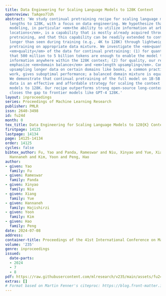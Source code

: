 ```yaml
---
title: Data Engineering for Scaling Language Models to 128K Context
openreview: TaAqeo7lUh
abstract: 'We study continual pretraining recipe for scaling language models’ context
  lengths to 128K, with a focus on data engineering. We hypothesize that long context
  modeling, in particular <em>the ability to utilize information at arbitrary input
  locations</em>, is a capability that is mostly already acquired through large-scale
  pretraining, and that this capability can be readily extended to contexts substantially
  longer than seen during training (e.g., 4K to 128K) through lightweight continual
  pretraining on appropriate data mixture. We investigate the <em>quantity</em> and
  <em>quality</em> of the data for continual pretraining: (1) for quantity, we show
  that 500 million to 5 billion tokens are enough to enable the model to retrieve
  information anywhere within the 128K context; (2) for quality, our results equally
  emphasize <em>domain balance</em> and <em>length upsampling</em>. Concretely, naïvely
  upsampling longer data on certain domains like books, a common practice of existing
  work, gives suboptimal performance; a balanced domain mixture is equally important.
  We demonstrate that continual pretraining of the full model on 1B-5B tokens of such
  data is an effective and affordable strategy for scaling the context length of language
  models to 128K. Our recipe outperforms strong open-source long-context models and
  closes the gap to frontier models like GPT-4 128K.'
layout: inproceedings
series: Proceedings of Machine Learning Research
publisher: PMLR
issn: 2640-3498
id: fu24d
month: 0
tex_title: Data Engineering for Scaling Language Models to 128{K} Context
firstpage: 14125
lastpage: 14134
page: 14125-14134
order: 14125
cycles: false
bibtex_author: Fu, Yao and Panda, Rameswar and Niu, Xinyao and Yue, Xiang and Hajishirzi,
  Hannaneh and Kim, Yoon and Peng, Hao
author:
- given: Yao
  family: Fu
- given: Rameswar
  family: Panda
- given: Xinyao
  family: Niu
- given: Xiang
  family: Yue
- given: Hannaneh
  family: Hajishirzi
- given: Yoon
  family: Kim
- given: Hao
  family: Peng
date: 2024-07-08
address:
container-title: Proceedings of the 41st International Conference on Machine Learning
volume: '235'
genre: inproceedings
issued:
  date-parts:
  - 2024
  - 7
  - 8
pdf: https://raw.githubusercontent.com/mlresearch/v235/main/assets/fu24d/fu24d.pdf
extras: []
# Format based on Martin Fenner's citeproc: https://blog.front-matter.io/posts/citeproc-yaml-for-bibliographies/
---
```

